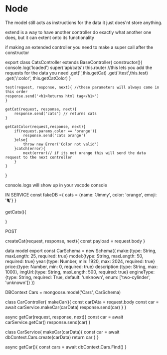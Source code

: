 # Node


The model still acts as instructions for the data it just does'nt store anything.

extend is a way to have another controller do exactly what another one does, but it can extent onto its functionality

if making an extended controller you need to make a super call after the constructor

export class CatsController extends BaseController{
    constructor(){
        console.log('loaded')
        super('api/cats')
        this.router //this lets you add the requests for the data you need
        .get('',this.getCat)
        .get('/test',this.test)
        .get('/:color', this.getCatColor)
    }

    test(request, response, next){ //these parameters will always come in this order
    response.send('<h1>Returns html tag</h1>') 
    }

    getCat(request, response, next){
        response.send('cats') // returns cats
    }

    getCatColor(request,response, next){
        if(request.params.color == 'orange'){
            response.send('cats orange')
        }else{
            throw new Error('Color not valid')
        }catch(error){
            next(error)// if its not orange this will send the data request to the next controller
        }
    }
}

console.logs will show up in your vscode console

IN SERVICE
const fakeDB ={
    cats =
    {name: 'Jimmy', color: 'orange', emoji: '🐈'}
}

getCats(){

}

POST

createCat(request, response, next){
    const payload = request.body
}




data model
export const CarSchema = new Schema({
    make:{type: String, maxLength: 25, required: true}
    model:{type: String, maxLength: 50, required: true}
    year:{type: Number, min: 1920, max: 2024, required: true}
    price:{type: Number, min: 0, required: true}
    description:{type: String, max: 1000},
    imgUrl:{type: String, maxLength: 500, required: true}
    engineType:{type: String, required: True, default: 'unknown', enum: ['two-cylinder', 'unknown']}
})

DBContext
Cars = mongoose.model('Cars', CarSchema)

class CarController{
    makeCar(){
    const carDAta = request.body
    const car = await carService.makeCar(carData)
    response.send(car)
    }
}

async getCar(request, response, next){
    const car = await carService.getCar()
    response.send(car)
}


class CarService{
    makeCar(carData){
        const car = await dbContext.Cars.create(carData)
        return car
    }
}

async getCar(){
    const cars = await dbContext.Cars.Find()
}